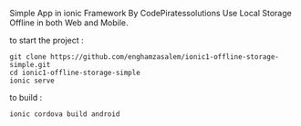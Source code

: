 Simple App in ionic Framework By CodePiratessolutions 
Use Local Storage Offline in both Web and Mobile.

to start the project :
```
git clone https://github.com/enghamzasalem/ionic1-offline-storage-simple.git
cd ionic1-offline-storage-simple
ionic serve
```
to build :
```
ionic cordova build android 
```
